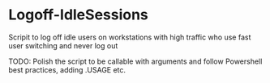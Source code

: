 # Logoff-IdleSessions
 Scripit to log off idle users on workstations with high traffic who use fast user switching and never log out

TODO: Polish the script to be callable with arguments and follow Powershell best practices, adding .USAGE etc.
